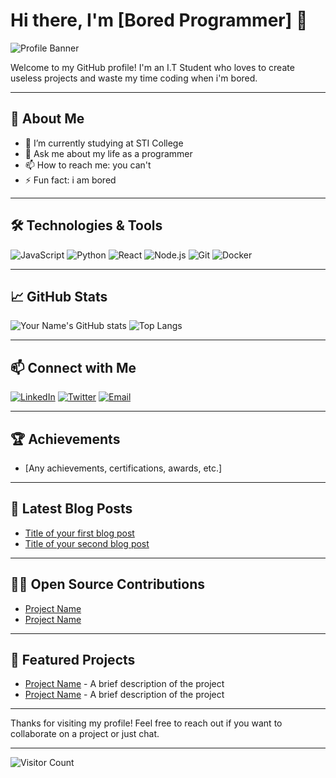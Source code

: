 # Hi there, I'm [Bored Programmer] 👋

![Profile Banner](https://via.placeholder.com/1000x300)

Welcome to my GitHub profile! I'm an I.T Student who loves to create useless projects and waste my time coding when i'm bored.

---

## 🚀 About Me

- 🔭 I’m currently studying at STI College
- 💬 Ask me about my life as a programmer
- 📫 How to reach me: you can't
- ⚡ Fun fact: i am bored

---

## 🛠️ Technologies & Tools

![JavaScript](https://img.shields.io/badge/-JavaScript-black?style=flat-square&logo=javascript)
![Python](https://img.shields.io/badge/-Python-black?style=flat-square&logo=python)
![React](https://img.shields.io/badge/-React-black?style=flat-square&logo=react)
![Node.js](https://img.shields.io/badge/-Node.js-black?style=flat-square&logo=node.js)
![Git](https://img.shields.io/badge/-Git-black?style=flat-square&logo=git)
![Docker](https://img.shields.io/badge/-Docker-black?style=flat-square&logo=docker)
<!-- Add more badges for the technologies and tools you use -->

---

## 📈 GitHub Stats

![Your Name's GitHub stats](https://github-readme-stats.vercel.app/api?username=yourusername&show_icons=true&hide_border=true)
![Top Langs](https://github-readme-stats.vercel.app/api/top-langs/?username=yourusername&layout=compact)

---

## 📫 Connect with Me

[![LinkedIn](https://img.shields.io/badge/LinkedIn-0077B5?style=flat-square&logo=linkedin&logoColor=white)](https://linkedin.com/in/yourprofile)
[![Twitter](https://img.shields.io/badge/Twitter-1DA1F2?style=flat-square&logo=twitter&logoColor=white)](https://twitter.com/yourprofile)
[![Email](https://img.shields.io/badge/Email-D14836?style=flat-square&logo=gmail&logoColor=white)](mailto:youremail@example.com)
<!-- Add more social links if you have -->

---

## 🏆 Achievements

- [Any achievements, certifications, awards, etc.]

---

## 📜 Latest Blog Posts

<!-- BLOG-POST-LIST:START -->
- [Title of your first blog post](URL)
- [Title of your second blog post](URL)
<!-- BLOG-POST-LIST:END -->

---

## 🧑‍💻 Open Source Contributions

- [Project Name](URL)
- [Project Name](URL)

---

## 🌟 Featured Projects

- [Project Name](URL) - A brief description of the project
- [Project Name](URL) - A brief description of the project

---

Thanks for visiting my profile! Feel free to reach out if you want to collaborate on a project or just chat.

---

![Visitor Count](https://visitor-badge.laobi.icu/badge?page_id=yourusername.yourusername)

